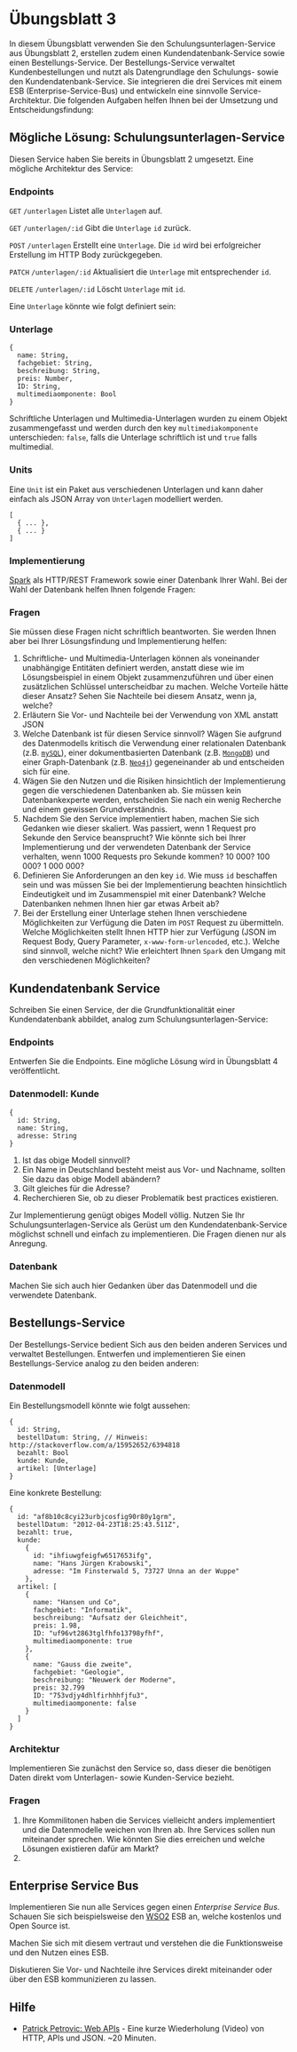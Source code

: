 # Übungsblatt 3
In diesem Übungsblatt verwenden Sie den Schulungsunterlagen-Service aus Übungsblatt 2, erstellen zudem einen Kundendatenbank-Service sowie einen Bestellungs-Service. Der Bestellungs-Service verwaltet Kundenbestellungen und nutzt als Datengrundlage den Schulungs- sowie den Kundendatenbank-Service. Sie integrieren die drei Services mit einem ESB (Enterprise-Service-Bus) und entwickeln eine sinnvolle Service-Architektur. Die folgenden Aufgaben helfen Ihnen bei der Umsetzung und Entscheidungsfindung:

## Mögliche Lösung: Schulungsunterlagen-Service
Diesen Service haben Sie bereits in Übungsblatt 2 umgesetzt. Eine mögliche Architektur des Service:

### Endpoints
`GET` `/unterlagen` Listet alle `Unterlage`n auf.

`GET` `/unterlagen/:id` Gibt die `Unterlage` `id` zurück.

`POST` `/unterlagen` Erstellt eine `Unterlage`. Die `id` wird bei erfolgreicher Erstellung im HTTP Body zurückgegeben.

`PATCH` `/unterlagen/:id` Aktualisiert die `Unterlage` mit entsprechender `id`.

`DELETE` `/unterlagen/:id` Löscht `Unterlage` mit `id`.

Eine `Unterlage` könnte wie folgt definiert sein:

### Unterlage
```
{
  name: String,
  fachgebiet: String,
  beschreibung: String,
  preis: Number,
  ID: String,
  multimediaomponente: Bool
}
```
Schriftliche Unterlagen und Multimedia-Unterlagen wurden zu einem Objekt zusammengefasst und werden durch den key `multimediakomponente` unterschieden: `false`, falls die Unterlage schriftlich ist und `true` falls multimedial.

### Units
Eine `Unit` ist ein Paket aus verschiedenen Unterlagen und kann daher einfach als JSON Array von `Unterlage`n modelliert werden.
```
[
  { ... },
  { ... }
]
```

### Implementierung
[Spark](http://sparkjava.com) als HTTP/REST Framework sowie einer Datenbank Ihrer Wahl. Bei der Wahl der Datenbank helfen Ihnen folgende Fragen:

### Fragen
Sie müssen diese Fragen nicht schriftlich beantworten. Sie werden Ihnen aber bei Ihrer Lösungsfindung und Implementierung helfen:

1. Schriftliche- und Multimedia-Unterlagen können als voneinander unabhängige Entitäten definiert werden, anstatt diese wie im Lösungsbeispiel in einem Objekt zusammenzuführen und über einen zusätzlichen Schlüssel unterscheidbar zu machen. Welche Vorteile hätte dieser Ansatz? Sehen Sie Nachteile bei diesem Ansatz, wenn ja, welche?
2. Erläutern Sie Vor- und Nachteile bei der Verwendung von XML anstatt JSON
3. Welche Datenbank ist für diesen Service sinnvoll? Wägen Sie aufgrund des Datenmodells kritisch die Verwendung einer relationalen Datenbank (z.B. [`mySQL`](https://en.wikipedia.org/wiki/MySQL)), einer dokumentbasierten Datenbank (z.B. [`MongoDB`](https://en.wikipedia.org/wiki/MongoDB)) und einer Graph-Datenbank (z.B. [`Neo4j`](https://en.wikipedia.org/wiki/Neo4j)) gegeneinander ab und entscheiden sich für eine.
4. Wägen Sie den Nutzen und die Risiken hinsichtlich der Implementierung gegen die verschiedenen Datenbanken ab. Sie müssen kein Datenbankexperte werden, entscheiden Sie nach ein wenig Recherche und einem gewissen Grundverständnis.
5. Nachdem Sie den Service implementiert haben, machen Sie sich Gedanken wie dieser skaliert. Was passiert, wenn 1 Request pro Sekunde den Service beansprucht? Wie könnte sich bei Ihrer Implementierung und der verwendeten Datenbank der Service verhalten, wenn 1000 Requests pro Sekunde kommen? 10 000? 100 000? 1 000 000?
6. Definieren Sie Anforderungen an den key `id`. Wie muss `id` beschaffen sein und was müssen Sie bei der Implementierung beachten hinsichtlich Eindeutigkeit und im Zusammenspiel mit einer Datenbank? Welche Datenbanken nehmen Ihnen hier gar etwas Arbeit ab?
7. Bei der Erstellung einer Unterlage stehen Ihnen verschiedene Möglichkeiten zur Verfügung die Daten im `POST` Request zu übermitteln. Welche Möglichkeiten stellt Ihnen HTTP hier zur Verfügung (JSON im Request Body, Query Parameter, `x-www-form-urlencoded`, etc.). Welche sind sinnvoll, welche nicht? Wie erleichtert Ihnen `Spark` den Umgang mit den verschiedenen Möglichkeiten?

## Kundendatenbank Service
Schreiben Sie einen Service, der die Grundfunktionalität einer Kundendatenbank abbildet, analog zum Schulungsunterlagen-Service:
### Endpoints
Entwerfen Sie die Endpoints. Eine mögliche Lösung wird in Übungsblatt 4 veröffentlicht.
### Datenmodell: Kunde
```
{
  id: String,
  name: String,
  adresse: String
}
```

1. Ist das obige Modell sinnvoll? 
2. Ein Name in Deutschland besteht meist aus Vor- und Nachname, sollten Sie dazu das obige Modell abändern?
3. Gilt gleiches für die Adresse?
4. Recherchieren Sie, ob zu dieser Problematik best practices existieren.

Zur Implementierung genügt obiges Modell völlig. Nutzen Sie Ihr Schulungsunterlagen-Service als Gerüst um den Kundendatenbank-Service möglichst schnell und einfach zu implementieren. Die Fragen dienen nur als Anregung.

### Datenbank
Machen Sie sich auch hier Gedanken über das Datenmodell und die verwendete Datenbank.

## Bestellungs-Service
Der Bestellungs-Service bedient Sich aus den beiden anderen Services und verwaltet Bestellungen. Entwerfen und implementieren Sie einen Bestellungs-Service analog zu den beiden anderen:
### Datenmodell
Ein Bestellungsmodell könnte wie folgt aussehen:
```
{
  id: String,
  bestellDatum: String, // Hinweis: http://stackoverflow.com/a/15952652/6394818
  bezahlt: Bool
  kunde: Kunde,
  artikel: [Unterlage]
}
```
Eine konkrete Bestellung:
```
{
  id: "af8b10c8cyi23urbjcosfig90r80y1grm",
  bestellDatum: "2012-04-23T18:25:43.511Z",
  bezahlt: true,
  kunde:
    {
      id: "ihfiuwgfeigfw6517653ifg",
      name: "Hans Jürgen Krabowski",
      adresse: "Im Finsterwald 5, 73727 Unna an der Wuppe"
    },
  artikel: [
    {
      name: "Hansen und Co",
      fachgebiet: "Informatik",
      beschreibung: "Aufsatz der Gleichheit",
      preis: 1.98,
      ID: "uf96vt2863tglfhfo13798yfhf",
      multimediaomponente: true
    },
    {
      name: "Gauss die zweite",
      fachgebiet: "Geologie",
      beschreibung: "Neuwerk der Moderne",
      preis: 32.799
      ID: "753vdjy4dhlfirhhhfjfu3",
      multimediaomponente: false
    }
  ]
}
```
### Architektur
Implementieren Sie zunächst den Service so, dass dieser die benötigen Daten direkt vom Unterlagen- sowie Kunden-Service bezieht.

### Fragen
1. Ihre Kommilitonen haben die Services vielleicht anders implementiert und die Datenmodelle weichen von Ihren ab. Ihre Services sollen nun miteinander sprechen. Wie könnten Sie dies erreichen und welche Lösungen existieren dafür am Markt?
2. 

## Enterprise Service Bus
Implementieren Sie nun alle Services gegen einen *Enterprise Service Bus*. Schauen Sie sich beispielsweise den [WSO2](https://docs.wso2.com/display/ESB500/About+WSO2+ESB) ESB an, welche kostenlos und Open Source ist.

Machen Sie sich mit diesem vertraut und verstehen die die Funktionsweise und den Nutzen eines ESB.

Diskutieren Sie Vor- und Nachteile ihre Services direkt miteinander oder über den ESB kommunizieren zu lassen.

## Hilfe
- [Patrick Petrovic: Web APIs](https://media.ccc.de/v/gpn16-7605-web_api_hacks_mit_der_jodel-app) - Eine kurze Wiederholung (Video) von HTTP, APIs und JSON. ~20 Minuten.
